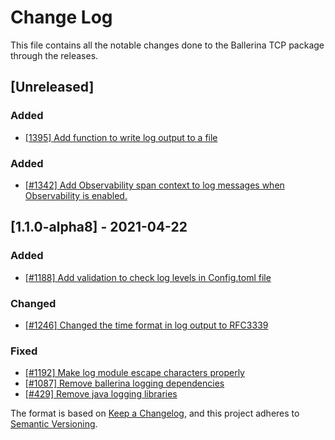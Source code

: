 # Change Log
This file contains all the notable changes done to the Ballerina TCP package through the releases.

## [Unreleased]

### Added
- [[1395] Add function to write log output to a file](https://github.com/ballerina-platform/ballerina-standard-library/issues/1395)

### Added
- [[#1342] Add Observability span context to log messages when Observability is enabled.](https://github.com/ballerina-platform/ballerina-standard-library/issues/1342)

## [1.1.0-alpha8] - 2021-04-22

### Added
- [[#1188] Add validation to check log levels in Config.toml file](https://github.com/ballerina-platform/ballerina-standard-library/issues/1188)

### Changed
- [[#1246] Changed the time format in log output to RFC3339](https://github.com/ballerina-platform/ballerina-standard-library/issues/1246)

### Fixed
- [[#1192] Make log module escape characters properly](https://github.com/ballerina-platform/ballerina-standard-library/issues/1192)
- [[#1087] Remove ballerina logging dependencies](https://github.com/ballerina-platform/ballerina-standard-library/issues/1087)
- [[#429] Remove java logging libraries](https://github.com/ballerina-platform/ballerina-standard-library/issues/429)

The format is based on [Keep a Changelog](https://keepachangelog.com/en/1.0.0/), and this project adheres to [Semantic Versioning](https://semver.org/spec/v2.0.0.html).